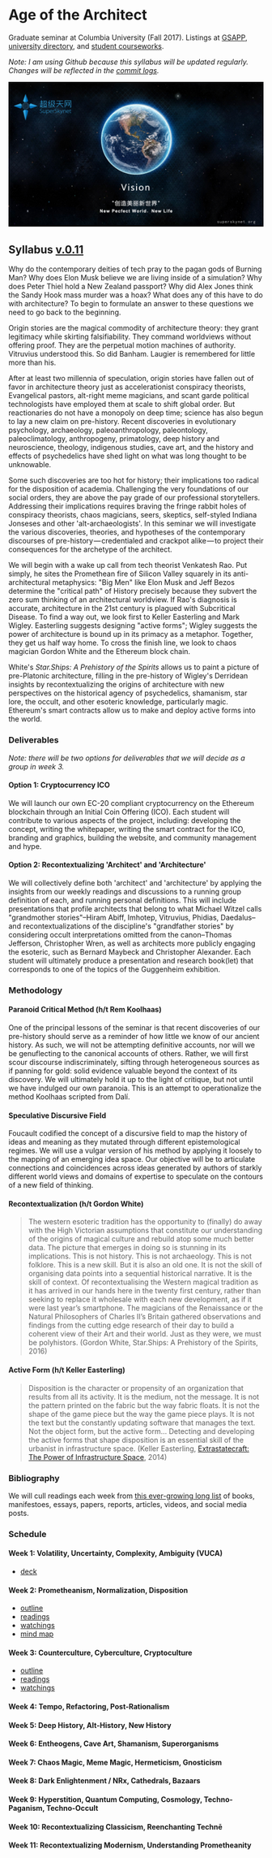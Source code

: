 # Age of the Architect
Graduate seminar at Columbia University (Fall 2017). Listings at [GSAPP](https://www.arch.columbia.edu/courses/72646-1635-age-of-the-architect), [university directory](http://www.columbia.edu/cu/bulletin/uwb/subj/ARCH/A6752-20173-001/), and [student courseworks](https://courseworks2.columbia.edu/courses/sis_course_id:ARCHA6752_001_2017_3/assignments/syllabus).

*Note: I am using Github because this syllabus will be updated regularly. Changes will be reflected in the [commit logs](https://github.com/troyth/age-of-the-architect/commits/master).*

![Superskynet ICO](/assets/superskynetICO.jpg)

## Syllabus [v.0.11](https://github.com/troyth/age-of-the-architect/versions.md)

Why do the contemporary deities of tech pray to the pagan gods of Burning Man? Why does Elon Musk believe we are living inside of a simulation? Why does Peter Thiel hold a New Zealand passport? Why did Alex Jones think the Sandy Hook mass murder was a hoax? What does any of this have to do with architecture? To begin to formulate an answer to these questions we need to go back to the beginning.

Origin stories are the magical commodity of architecture theory: they grant legitimacy while skirting falsifiability. They command worldviews without offering proof. They are the perpetual motion machines of authority. Vitruvius understood this. So did Banham. Laugier is remembered for little more than his.

After at least two millennia of speculation, origin stories have fallen out of favor in architecture theory just as accelerationist conspiracy theorists, Evangelical pastors, alt-right meme magicians, and scant garde political technologists have employed them at scale to shift global order. But reactionaries do not have a monopoly on deep time; science has also begun to lay a new claim on pre-history. Recent discoveries in evolutionary psychology, archaeology, paleoanthropology, paleontology, paleoclimatology, anthropogeny, primatology, deep history and neuroscience, theology, indigenous studies, cave art, and the history and effects of psychedelics have shed light on what was long thought to be unknowable.

Some such discoveries are too hot for history; their implications too radical for the disposition of academia. Challenging the very foundations of our social orders, they are above the pay grade of our professional storytellers. Addressing their implications requires braving the fringe rabbit holes of conspiracy theorists, chaos magicians, seers, skeptics, self-styled Indiana Jonseses and other 'alt-archaeologists'. In this seminar we will investigate the various discoveries, theories, and hypotheses of the contemporary discourses of pre-history — credentialed and crackpot alike — to project their consequences for the archetype of the architect.

We will begin with a wake up call from tech theorist Venkatesh Rao. Put simply, he sites the Promethean fire of Silicon Valley squarely in its anti-architectural metaphysics: "Big Men" like Elon Musk and Jeff Bezos determine the "critical path" of History precisely because they subvert the zero sum thinking of an architectural worldview. If Rao's diagnosis is accurate, architecture in the 21st century is plagued with Subcritical Disease. To find a way out, we look first to Keller Easterling and Mark Wigley. Easterling suggests designing "active forms"; Wigley suggests the power of architecture is bound up in its primacy as a metaphor. Together, they get us half way home. To cross the finish line, we look to chaos magician Gordon White and the Ethereum block chain.

White's *Star.Ships: A Prehistory of the Spirits* allows us to paint a picture of pre-Platonic architecture, filling in the pre-history of Wigley's Derridean insights by recontextualizing the origins of architecture with new perspectives on the historical agency of psychedelics, shamanism, star lore, the occult, and other esoteric knowledge, particularly magic. Ethereum's smart contracts allow us to make and deploy active forms into the world.

### Deliverables
*Note: there will be two options for deliverables that we will decide as a group in week 3.*

#### Option 1: Cryptocurrency ICO
We will launch our own EC-20 compliant cryptocurrency on the Ethereum blockchain through an Initial Coin Offering (ICO). Each student will contribute to various aspects of the project, including: developing the concept, writing the whitepaper, writing the smart contract for the ICO, branding and graphics, building the website, and community management and hype.

#### Option 2: Recontextualizing 'Architect' and 'Architecture'
We will collectively define both 'architect' and 'architecture' by applying the insights from our weekly readings and discussions to a running group definition of each, and running personal definitions. This will include presentations that profile architects that belong to what Michael Witzel calls "grandmother stories"–Hiram Abiff, Imhotep, Vitruvius, Phidias, Daedalus–and recontextualizations of the discipline's "grandfather stories" by considering occult interpretations omitted from the canon–Thomas Jefferson, Christopher Wren, as well as architects more publicly engaging the esoteric, such as Bernard Maybeck and Christopher Alexander. Each student will ultimately produce a presentation and research book\(let\) that corresponds to one of the topics of the Guggenheim exhibition.


### Methodology

#### Paranoid Critical Method (h/t Rem Koolhaas)
One of the principal lessons of the seminar is that recent discoveries of our pre-history should serve as a reminder of how little we know of our ancient history. As such, we will not be attempting definitive accounts, nor will we be genuflecting to the canonical accounts of others. Rather, we will first scour discourse indiscriminately, sifting through heterogeneous sources as if panning for gold: solid evidence valuable beyond the context of its discovery. We will ultimately hold it up to the light of critique, but not until we have indulged our own paranoia. This is an attempt to operationalize the method Koolhaas scripted from Dalí.

#### Speculative Discursive Field
Foucault codified the concept of a discursive field to map the history of ideas and meaning as they mutated through different epistemological regimes. We will use a vulgar version of his method by applying it loosely to the mapping of an emerging idea space. Our objective will be to articulate connections and coincidences across ideas generated by authors of starkly different world views and domains of expertise to speculate on the contours of a new field of thinking.

#### Recontextualization (h/t Gordon White)
> The western esoteric tradition has the opportunity to (finally) do away with the High Victorian assumptions that constitute our understanding of the origins of magical culture and rebuild atop some much better data. The picture that emerges in doing so is stunning in its implications. This is not history. This is not archaeology. This is not folklore. This is a new skill. But it is also an old one. It is not the skill of organising data points into a sequential historical narrative. It is the skill of context. Of recontextualising the Western magical tradition as it has arrived in our hands here in the twenty first century, rather than seeking to replace it wholesale with each new development, as if it were last year’s smartphone. The magicians of the Renaissance or the Natural Philosophers of Charles II’s Britain gathered observations and findings from the cutting edge research of their day to build a coherent view of their Art and their world. Just as they were, we must be polyhistors. \(Gordon White, Star.Ships: A Prehistory of the Spirits, 2016\)

#### Active Form (h/t Keller Easterling)
> Disposition is the character or propensity of an organization that results from all its activity. It is the medium, not the message. It is not the pattern printed on the fabric but the way fabric floats. It is not the shape of the game piece but the way the game piece plays. It is not the text but the constantly updating software that manages the text. Not the object form, but the active form... Detecting and developing the active forms that shape disposition is an essential skill of the urbanist in infrastructure space. \(Keller Easterling, [Extrastatecraft: The Power of Infrastructure Space](https://www.amazon.com/Extrastatecraft-Power-Infrastructure-Keller-Easterling/dp/1784783641), 2014\)

### Bibliography
We will cull readings each week from [this ever-growing long list](bibliography.md) of books, manifestoes, essays, papers, reports, articles, videos, and social media posts.

### Schedule
#### Week 1: Volatility, Uncertainty, Complexity, Ambiguity (VUCA)
* [deck](https://drive.google.com/open?id=12QwGE667U_eidchOE4_lY_lP1IP35sWfhYSUKUGNiDk)

#### Week 2: Prometheanism, Normalization, Disposition
* [outline](/weeks/week2.md)
* [readings](/weeks/week2.md#readings)
* [watchings](/weeks/week2.md#watchings)
* [mind map](https://coggle.it/diagram/WbnkHAem7QAB-f2Z/c8bacaa8e948561d41b859bcf0721545002be5ee00b823673bc97e0d9b4e3fdd)

#### Week 3: Counterculture, Cyberculture, Cryptoculture
* [outline](/weeks/week3.md)
* [readings](/weeks/week3.md#readings)
* [watchings](/weeks/week3.md#watchings-optional)

#### Week 4: Tempo, Refactoring, Post-Rationalism

#### Week 5: Deep History, Alt-History, New History

#### Week 6: Entheogens, Cave Art, Shamanism, Superorganisms

#### Week 7: Chaos Magic, Meme Magic, Hermeticism, Gnosticism

#### Week 8: Dark Enlightenment / NRx, Cathedrals, Bazaars

#### Week 9: Hyperstition, Quantum Computing, Cosmology, Techno-Paganism, Techno-Occult

#### Week 10: Recontextualizing Classicism, Reenchanting Technē

#### Week 11: Recontextualizing Modernism, Understanding Prometheanity
